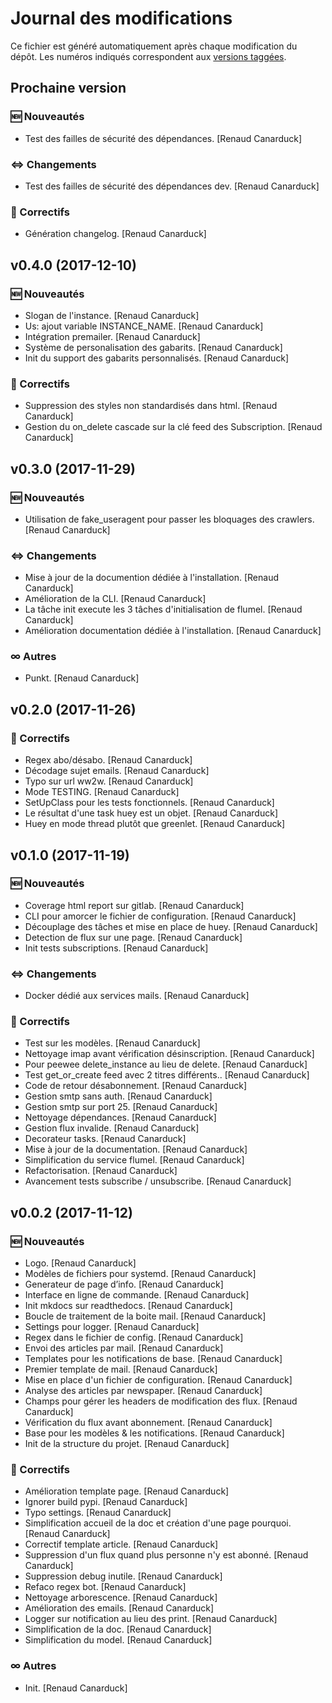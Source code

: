 # Journal des modifications

Ce fichier est généré automatiquement après chaque modification du dépôt. 
Les numéros indiqués correspondent aux [versions taggées](https://gitlab.com/canarduck/flumel/tags).

## Prochaine version

### 🆕 Nouveautés

* Test des failles de sécurité des dépendances. [Renaud Canarduck]

### ⇔ Changements

* Test des failles de sécurité des dépendances dev. [Renaud Canarduck]

### 🐛 Correctifs

* Génération changelog. [Renaud Canarduck]

## v0.4.0 (2017-12-10)

### 🆕 Nouveautés

* Slogan de l'instance. [Renaud Canarduck]
* Us: ajout variable INSTANCE_NAME. [Renaud Canarduck]
* Intégration premailer. [Renaud Canarduck]
* Système de personalisation des gabarits. [Renaud Canarduck]
* Init du support des gabarits personnalisés. [Renaud Canarduck]

### 🐛 Correctifs

* Suppression des styles non standardisés dans html. [Renaud Canarduck]
* Gestion du on_delete cascade sur la clé feed des Subscription. [Renaud Canarduck]

## v0.3.0 (2017-11-29)

### 🆕 Nouveautés

* Utilisation de fake_useragent pour passer les bloquages des crawlers. [Renaud Canarduck]

### ⇔ Changements

* Mise à jour de la documention dédiée à l'installation. [Renaud Canarduck]
* Amélioration de la CLI. [Renaud Canarduck]
* La tâche init execute les 3 tâches d'initialisation de flumel. [Renaud Canarduck]
* Amélioration documentation dédiée à l'installation. [Renaud Canarduck]

### ∞ Autres

* Punkt. [Renaud Canarduck]

## v0.2.0 (2017-11-26)

### 🐛 Correctifs

* Regex abo/désabo. [Renaud Canarduck]
* Décodage sujet emails. [Renaud Canarduck]
* Typo sur url ww2w. [Renaud Canarduck]
* Mode TESTING. [Renaud Canarduck]
* SetUpClass pour les tests fonctionnels. [Renaud Canarduck]
* Le résultat d'une task huey est un objet. [Renaud Canarduck]
* Huey en mode thread plutôt que greenlet. [Renaud Canarduck]

## v0.1.0 (2017-11-19)

### 🆕 Nouveautés

* Coverage html report sur gitlab. [Renaud Canarduck]
* CLI pour amorcer le fichier de configuration. [Renaud Canarduck]
* Découplage des tâches et mise en place de huey. [Renaud Canarduck]
* Detection de flux sur une page. [Renaud Canarduck]
* Init tests subscriptions. [Renaud Canarduck]

### ⇔ Changements

* Docker dédié aux services mails. [Renaud Canarduck]

### 🐛 Correctifs

* Test sur les modèles. [Renaud Canarduck]
* Nettoyage imap avant vérification désinscription. [Renaud Canarduck]
* Pour peewee delete_instance au lieu de delete. [Renaud Canarduck]
* Test get_or_create feed avec 2 titres différents.. [Renaud Canarduck]
* Code de retour désabonnement. [Renaud Canarduck]
* Gestion smtp sans auth. [Renaud Canarduck]
* Gestion smtp sur port 25. [Renaud Canarduck]
* Nettoyage dépendances. [Renaud Canarduck]
* Gestion flux invalide. [Renaud Canarduck]
* Decorateur tasks. [Renaud Canarduck]
* Mise à jour de la documentation. [Renaud Canarduck]
* Simplification du service flumel. [Renaud Canarduck]
* Refactorisation. [Renaud Canarduck]
* Avancement tests subscribe / unsubscribe. [Renaud Canarduck]

## v0.0.2 (2017-11-12)

### 🆕 Nouveautés

* Logo. [Renaud Canarduck]
* Modèles de fichiers pour systemd. [Renaud Canarduck]
* Generateur de page d’info. [Renaud Canarduck]
* Interface en ligne de commande. [Renaud Canarduck]
* Init mkdocs sur readthedocs. [Renaud Canarduck]
* Boucle de traitement de la boite mail. [Renaud Canarduck]
* Settings pour logger. [Renaud Canarduck]
* Regex dans le fichier de config. [Renaud Canarduck]
* Envoi des articles par mail. [Renaud Canarduck]
* Templates pour les notifications de base. [Renaud Canarduck]
* Premier template de mail. [Renaud Canarduck]
* Mise en place d'un fichier de configuration. [Renaud Canarduck]
* Analyse des articles par newspaper. [Renaud Canarduck]
* Champs pour gérer les headers de modification des flux. [Renaud Canarduck]
* Vérification du flux avant abonnement. [Renaud Canarduck]
* Base pour les modèles & les notifications. [Renaud Canarduck]
* Init de la structure du projet. [Renaud Canarduck]

### 🐛 Correctifs

* Amélioration template page. [Renaud Canarduck]
* Ignorer build pypi. [Renaud Canarduck]
* Typo settings. [Renaud Canarduck]
* Simplification accueil de la doc et création d'une page pourquoi. [Renaud Canarduck]
* Correctif template article. [Renaud Canarduck]
* Suppression d'un flux quand plus personne n'y est abonné. [Renaud Canarduck]
* Suppression debug inutile. [Renaud Canarduck]
* Refaco regex bot. [Renaud Canarduck]
* Nettoyage arborescence. [Renaud Canarduck]
* Amélioration des emails. [Renaud Canarduck]
* Logger sur notification au lieu des print. [Renaud Canarduck]
* Simplification de la doc. [Renaud Canarduck]
* Simplification du model. [Renaud Canarduck]

### ∞ Autres

* Init. [Renaud Canarduck]

